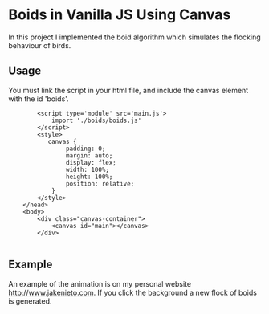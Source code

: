 # Boids in Vanilla JS Using Canvas
  In this project I implemented the boid algorithm which simulates the flocking behaviour of birds. 
## Usage
You must link the script in your html file, and include the canvas element with the id 'boids'.
```     
        <script type='module' src='main.js'>
            import './boids/boids.js'      
        </script>
        <style>
           canvas {
                padding: 0;
                margin: auto;
                display: flex;
                width: 100%;
                height: 100%;
                position: relative;
            }
        </style>
    </head>
    <body>
        <div class="canvas-container">
            <canvas id="main"></canvas>
        </div> 
        
```
## Example
An example of the animation is on my personal website <http://www.jakenieto.com>. If you click the background a new flock of boids
is generated. 
